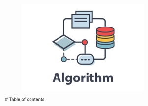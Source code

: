<!--lint disable no-literal-urls-->
<p align="center">
    <img
      alt="algorithm"
      src="./images/algorithm-logo.png"
      width="400"
    />
</p>
# Table of contents

